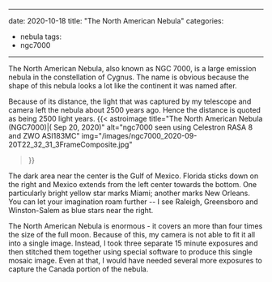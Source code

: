 ------
date: 2020-10-18
title: "The North American Nebula"
categories:
- nebula
tags:
- ngc7000
---
The North American Nebula, also known as NGC 7000, is a large emission nebula in the constellation of Cygnus. The name is obvious because the shape of this nebula looks a lot like the continent it was named after. 


<!--more-->
Because of its distance, the light that was captured by my telescope and camera left the nebula about 2500 years ago. Hence the distance is quoted as being 2500 light years.
{{< astroimage
title="The North American  Nebula (NGC7000)|( Sep 20, 2020)"
   alt="ngc7000 seen using Celestron RASA 8 and ZWO ASI183MC"
   img="/images/ngc7000_2020-09-20T22_32_31_3FrameComposite.jpg"
>}}

The dark area near the center is the Gulf of Mexico. Florida sticks down on the right and Mexico extends from the left center towards the bottom. One particularly bright yellow star marks Miami; another marks New Orleans. You can let your imagination roam further -- I see Raleigh, Greensboro and Winston-Salem as blue stars near the right.

The North American Nebula is enormous - it covers an more than four times the size of the full moon.  Because of this,
my camera is not able to fit it all into a single image.  Instead, I took three separate 15 minute exposures and then stitched them together using special software to produce this single mosaic image.   Even at that, I would have needed several more exposures to capture the Canada portion of the nebula.


